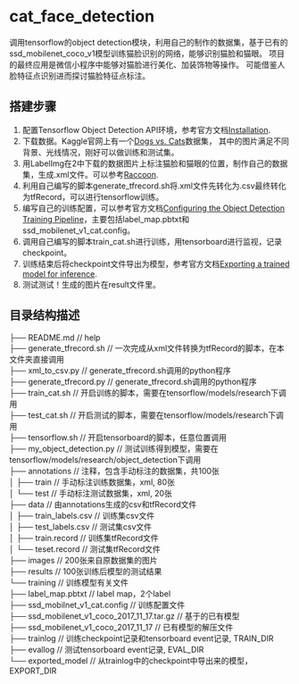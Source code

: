 # cat_face_detection
调用tensorflow的object detection模块，利用自己的制作的数据集，基于已有的ssd_mobilenet_coco_v1模型训练猫脸识别的网络，能够识别猫脸和猫眼。
项目的最终应用是微信小程序中能够对猫脸进行美化、加装饰物等操作。
可能借鉴人脸特征点识别进而探讨猫脸特征点标注。

## 搭建步骤
1. 配置Tensorflow Object Detection API环境，参考官方文档[Installation](https://github.com/tensorflow/models/blob/master/research/object_detection/g3doc/installation.md).  
2. 下载数据。Kaggle官网上有一个[Dogs vs. Cats](https://github.com/tensorflow/models/blob/master/research/object_detection/g3doc/installation.md)数据集，
其中的图片满足不同背景、光线情况，刚好可以做训练和测试集。  
3. 用LabelImg在2中下载的数据图片上标注猫脸和猫眼的位置，制作自己的数据集，生成.xml文件。可以参考[Raccoon](https://towardsdatascience.com/how-to-train-your-own-object-detector-with-tensorflows-object-detector-api-bec72ecfe1d9).  
4. 利用自己编写的脚本generate_tfrecord.sh将.xml文件先转化为.csv最终转化为tfRecord，可以进行tensorflow训练。  
5. 编写自己的训练配置，可以参考官方文档[Configuring the Object Detection Training Pipeline](https://github.com/tensorflow/models/blob/master/research/object_detection/g3doc/configuring_jobs.md)，主要包括label_map.pbtxt和ssd_mobilenet_v1_cat.config。  
6. 调用自己编写的脚本train_cat.sh进行训练，用tensorboard进行监视，记录checkpoint。  
7. 训练结束后将checkpoint文件导出为模型，参考官方文档[Exporting a trained model for inference](https://github.com/tensorflow/models/blob/master/research/object_detection/g3doc/exporting_models.md).
8. 测试测试！生成的图片在result文件里。

## 目录结构描述
├── README.md                   // help <br>
├── generate_tfrecord.sh        // 一次完成从xml文件转换为tfRecord的脚本，在本文件夹直接调用 <br>
├── xml_to_csv.py               // generate_tfrecord.sh调用的python程序 <br>
├── generate_tfrecord.py        // generate_tfrecord.sh调用的python程序 <br>
├── train_cat.sh                // 开启训练的脚本，需要在tensorflow/models/research下调用 <br>
├── test_cat.sh                 // 开启测试的脚本，需要在tensorflow/models/research下调用 <br>
├── tensorflow.sh               // 开启tensorboard的脚本，任意位置调用 <br>
├── my_object_detection.py      // 测试训练得到模型，需要在tensorflow/models/research/object_detection下调用 <br>
├── annotations                 // 注释，包含手动标注的数据集，共100张 <br>
│   ├── train                   // 手动标注训练数据集，xml, 80张 <br>
│   └── test                    // 手动标注测试数据集，xml, 20张 <br>
├── data                        // 由annotations生成的csv和tfRecord文件 <br>
│   ├── train_labels.csv        // 训练集csv文件 <br>
│   ├── test_labels.csv         // 测试集csv文件 <br>
│   ├── train.record            // 训练集tfRecord文件 <br>
│   └── teset.record            // 测试集tfRecord文件 <br>
├── images                      // 200张来自原数据集的图片 <br>
├── results                     // 100张训练后模型的测试结果 <br>
└── training                    // 训练模型有关文件 <br>
    ├── label_map.pbtxt         // label map，2个label <br>
    ├── ssd_mobilnet_v1_cat.config // 训练配置文件 <br>
    ├── ssd_mobilenet_v1_coco_2017_11_17.tar.gz // 基于的已有模型 <br>
    ├── ssd_mobilenet_v1_coco_2017_11_17        // 已有模型的解压文件 <br>
    ├── trainlog               // 训练checkpoint记录和tensorboard event记录, TRAIN_DIR <br>
    ├── evallog                // 测试tensorboard event记录, EVAL_DIR <br>
    └── exported_model         // 从trainlog中的checkpoint中导出来的模型，EXPORT_DIR <br>
